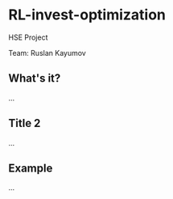 
# RL-invest-optimization

HSE Project

Team: Ruslan Kayumov

## What's it?
...

## Title 2

...

## Example

...


